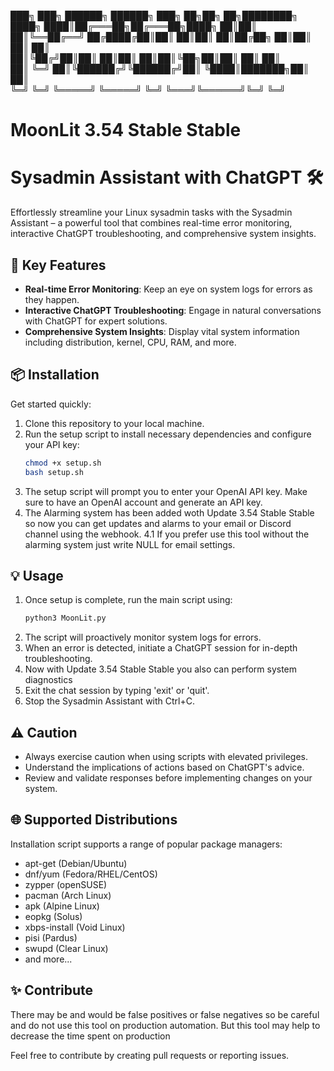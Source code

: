 
███╗   ███╗ ██████╗  ██████╗ ███╗   ██╗██╗     ██╗████████╗
████╗ ████║██╔═══██╗██╔═══██╗████╗  ██║██║     ██║╚══██╔══╝
██╔████╔██║██║   ██║██║   ██║██╔██╗ ██║██║     ██║   ██║   
██║╚██╔╝██║██║   ██║██║   ██║██║╚██╗██║██║     ██║   ██║   
██║ ╚═╝ ██║╚██████╔╝╚██████╔╝██║ ╚████║███████╗██║   ██║   
╚═╝     ╚═╝ ╚═════╝  ╚═════╝ ╚═╝  ╚═══╝╚══════╝╚═╝   ╚═╝   
                                                           
  
                                                                                             
# MoonLit 3.54 Stable Stable

# Sysadmin Assistant with ChatGPT 🛠️

Effortlessly streamline your Linux sysadmin tasks with the Sysadmin Assistant – a powerful tool that combines real-time error monitoring, interactive ChatGPT troubleshooting, and comprehensive system insights.

## 🚀 Key Features

- **Real-time Error Monitoring**: Keep an eye on system logs for errors as they happen.
- **Interactive ChatGPT Troubleshooting**: Engage in natural conversations with ChatGPT for expert solutions.
- **Comprehensive System Insights**: Display vital system information including distribution, kernel, CPU, RAM, and more.

## 📦 Installation

Get started quickly:

1. Clone this repository to your local machine.
2. Run the setup script to install necessary dependencies and configure your API key:
    ```bash
    chmod +x setup.sh
    bash setup.sh
    ```
3. The setup script will prompt you to enter your OpenAI API key. Make sure to have an OpenAI account and generate an API key.
4. The Alarming system has been added woth Update 3.54 Stable Stable so now you can get updates and alarms to your email or Discord channel using the webhook.
4.1 If you prefer use this tool without the alarming system just write NULL for email settings.
   
## 💡 Usage

1. Once setup is complete, run the main script using:
    ```bash
    python3 MoonLit.py
    ```
2. The script will proactively monitor system logs for errors.
3. When an error is detected, initiate a ChatGPT session for in-depth troubleshooting.
4. Now with Update 3.54 Stable Stable you also can perform system diagnostics
5. Exit the chat session by typing 'exit' or 'quit'.
6. Stop the Sysadmin Assistant with Ctrl+C.

## ⚠️ Caution

- Always exercise caution when using scripts with elevated privileges.
- Understand the implications of actions based on ChatGPT's advice.
- Review and validate responses before implementing changes on your system.

## 🌐 Supported Distributions

Installation script supports a range of popular package managers:
- apt-get (Debian/Ubuntu)
- dnf/yum (Fedora/RHEL/CentOS)
- zypper (openSUSE)
- pacman (Arch Linux)
- apk (Alpine Linux)
- eopkg (Solus)
- xbps-install (Void Linux)
- pisi (Pardus)
- swupd (Clear Linux)
- and more...

## ✨ Contribute

There may be and would be false positives or false negatives
so be careful and do not use this tool on production automation.
But this tool may help to decrease the time spent on production 

Feel free to contribute by creating pull requests or reporting issues.
